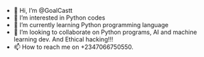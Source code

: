 - 👋 Hi, I’m @GoalCastt
- 👀 I’m interested in Python codes
- 🌱 I’m currently learning Python programming language
- 💞️ I’m looking to collaborate on Python programs, AI and machine learning dev. And Ethical hacking!!!
- 📫 How to reach me on +2347066750550.

<!---
GoalCastt/GoalCastt is a ✨ special ✨ repository because its `README.md` (this file) appears on your GitHub profile.
You can click the Preview link to take a look at your changes.
--->
